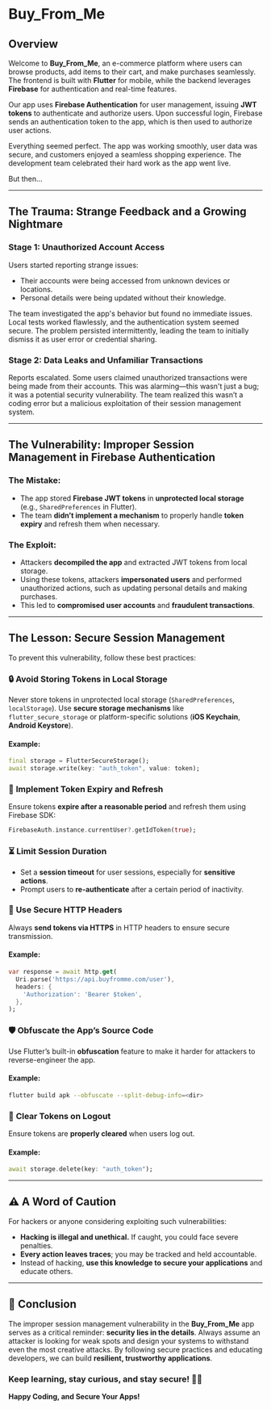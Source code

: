 # Buy_From_Me

## Overview
Welcome to **Buy_From_Me**, an e-commerce platform where users can browse products, add items to their cart, and make purchases seamlessly. The frontend is built with **Flutter** for mobile, while the backend leverages **Firebase** for authentication and real-time features.

Our app uses **Firebase Authentication** for user management, issuing **JWT tokens** to authenticate and authorize users. Upon successful login, Firebase sends an authentication token to the app, which is then used to authorize user actions.

Everything seemed perfect. The app was working smoothly, user data was secure, and customers enjoyed a seamless shopping experience. The development team celebrated their hard work as the app went live.

But then...

---

## The Trauma: Strange Feedback and a Growing Nightmare

### Stage 1: Unauthorized Account Access
Users started reporting strange issues:

- Their accounts were being accessed from unknown devices or locations.
- Personal details were being updated without their knowledge.

The team investigated the app's behavior but found no immediate issues. Local tests worked flawlessly, and the authentication system seemed secure. The problem persisted intermittently, leading the team to initially dismiss it as user error or credential sharing.

### Stage 2: Data Leaks and Unfamiliar Transactions
Reports escalated. Some users claimed unauthorized transactions were being made from their accounts. This was alarming—this wasn't just a bug; it was a potential security vulnerability. The team realized this wasn’t a coding error but a malicious exploitation of their session management system.

---

## The Vulnerability: Improper Session Management in Firebase Authentication

### The Mistake:
- The app stored **Firebase JWT tokens** in **unprotected local storage** (e.g., `SharedPreferences` in Flutter).
- The team **didn’t implement a mechanism** to properly handle **token expiry** and refresh them when necessary.

### The Exploit:
- Attackers **decompiled the app** and extracted JWT tokens from local storage.
- Using these tokens, attackers **impersonated users** and performed unauthorized actions, such as updating personal details and making purchases.
- This led to **compromised user accounts** and **fraudulent transactions**.

---

## The Lesson: Secure Session Management
To prevent this vulnerability, follow these best practices:

### 🔒 **Avoid Storing Tokens in Local Storage**
Never store tokens in unprotected local storage (`SharedPreferences`, `localStorage`). Use **secure storage mechanisms** like `flutter_secure_storage` or platform-specific solutions (**iOS Keychain**, **Android Keystore**).

#### Example:
```dart
final storage = FlutterSecureStorage();
await storage.write(key: "auth_token", value: token);
```

### 🔄 **Implement Token Expiry and Refresh**
Ensure tokens **expire after a reasonable period** and refresh them using Firebase SDK:

```dart
FirebaseAuth.instance.currentUser?.getIdToken(true);
```

### ⏳ **Limit Session Duration**
- Set a **session timeout** for user sessions, especially for **sensitive actions**.
- Prompt users to **re-authenticate** after a certain period of inactivity.

### 🔑 **Use Secure HTTP Headers**
Always **send tokens via HTTPS** in HTTP headers to ensure secure transmission.

#### Example:
```dart
var response = await http.get(
  Uri.parse('https://api.buyfromme.com/user'),
  headers: {
    'Authorization': 'Bearer $token',
  },
);
```

### 🛡 **Obfuscate the App’s Source Code**
Use Flutter’s built-in **obfuscation** feature to make it harder for attackers to reverse-engineer the app.

#### Example:
```bash
flutter build apk --obfuscate --split-debug-info=<dir>
```

### 🚪 **Clear Tokens on Logout**
Ensure tokens are **properly cleared** when users log out.

#### Example:
```dart
await storage.delete(key: "auth_token");
```

---

## ⚠️ A Word of Caution
For hackers or anyone considering exploiting such vulnerabilities:

- **Hacking is illegal and unethical.** If caught, you could face severe penalties.
- **Every action leaves traces**; you may be tracked and held accountable.
- Instead of hacking, **use this knowledge to secure your applications** and educate others.

---

## 🎯 Conclusion
The improper session management vulnerability in the **Buy_From_Me** app serves as a critical reminder: **security lies in the details**. Always assume an attacker is looking for weak spots and design your systems to withstand even the most creative attacks. By following secure practices and educating developers, we can build **resilient, trustworthy applications**.

### Keep learning, stay curious, and stay secure! 🔐🚀

**Happy Coding, and Secure Your Apps!**